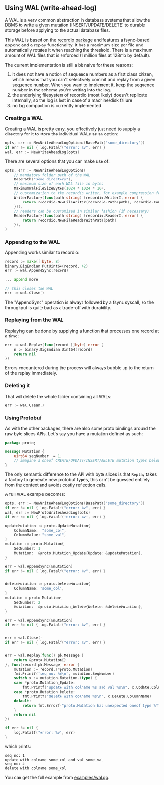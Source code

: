 ## Using WAL (write-ahead-log)

A [WAL](https://en.wikipedia.org/wiki/Write-ahead_logging) is a very common abstraction in database systems that allow the DBMS to write a given mutation (INSERT/UPDATE/DELETE) to durable storage before applying to the actual database files.  

This WAL is based on the [recordio package](/recordio) and features a fsync-based append and a replay functionality. It has a maximum size per file and automatically rotates it when reaching the threshold. There is a maximum amount of WAL files that is enforced (1 million files at 128mb by default).

The current implementation is still a bit naive for these reasons:
1. it does not have a notion of sequence numbers as a first class citizen, which means that you can't selectively commit and replay from a given sequence number. When you want to implement it, keep the sequence number in the schema you're writing into the log.
2. the underlying filesystem of recordio (most likely) doesn't replicate internally, so the log is lost in case of a machine/disk failure
3. no log compaction is currently implemented

### Creating a WAL

Creating a WAL is pretty easy, you effectively just need to supply a directory for it to store the individual WALs as an option:

```go
opts, err := NewWriteAheadLogOptions(BasePath("some_directory"))
if err != nil { log.Fatalf("error: %v", err) }
wal, err := NewWriteAheadLog(opts)
```

There are several options that you can make use of:
```go
opts, err := NewWriteAheadLogOptions(
    // mandatory folder path of the WAL
    BasePath("some_directory"), 
    // maximum size of each WAL file in bytes
    MaximumWalFileSizeBytes(1024 * 1024 * 10), 
    // customization to the recordio writer, for example compression for the records:
    WriterFactory(func(path string) (recordio.WriterI, error) {
        return recordio.NewFileWriter(recordio.Path(path), recordio.CompressionType(recordio.CompressionTypeSnappy))
    })),
    // readers can be customized in similar fashion (if necessary)
    ReaderFactory(func(path string) (recordio.ReaderI, error) {
        return recordio.NewFileReaderWithPath(path)
    }),
)
```

### Appending to the WAL

Appending works similar to recordio:

```go
record := make([]byte, 8)
binary.BigEndian.PutUint64(record, 42)
err := wal.AppendSync(record)

... append more

// this closes the WAL
err := wal.Close()
```

The "AppendSync" operation is always followed by a fsync syscall, so the throughput is quite bad as a trade-off with durability. 

### Replaying from the WAL

Replaying can be done by supplying a function that processes one record at a time:

```go
err := wal.Replay(func(record []byte) error {
    n := binary.BigEndian.Uint64(record)						
    return nil
})
```

Errors encountered during the process will always bubble up to the return of the replay immediately.

### Deleting it

That will delete the whole folder containing all WALs:

```go
err := wal.Clean()
```

### Using Protobuf

As with the other packages, there are also some proto bindings around the raw byte slices APIs. Let's say you have a mutation defined as such:

```protobuf
package proto;

message Mutation {
    uint64 seqNumber  = 1;
    // imagine a oneof CREATE/UPDATE/INSERT/DELETE mutation types below  
}
```

The only semantic difference to the API with byte slices is that `Replay` takes a factory to generate new protobuf types, this can't be guessed entirely from the context and avoids costly reflection calls. 

A full WAL example becomes:

```go
opts, err := NewWriteAheadLogOptions(BasePath("some_directory"))
if err != nil { log.Fatalf("error: %v", err) }
wal, err := NewProtoWriteAheadLog(opts)
if err != nil { log.Fatalf("error: %v", err) }

updateMutation := proto.UpdateMutation{
    ColumnName:  "some_col",
    ColumnValue: "some_val",
}
mutation := proto.Mutation{
    SeqNumber: 1,
    Mutation:  &proto.Mutation_Update{Update: &updateMutation},
}

err = wal.AppendSync(&mutation)
if err != nil { log.Fatalf("error: %v", err) }


deleteMutation := proto.DeleteMutation{
    ColumnName: "some_col",
}
mutation = proto.Mutation{
    SeqNumber: 2,
    Mutation:  &proto.Mutation_Delete{Delete: &deleteMutation},
}

err = wal.AppendSync(&mutation)
if err != nil { log.Fatalf("error: %v", err) }


err = wal.Close()
if err != nil { log.Fatalf("error: %v", err) }


err = wal.Replay(func() pb.Message {
    return &proto.Mutation{}
}, func(record pb.Message) error {
    mutation := record.(*proto.Mutation)
    fmt.Printf("seq no: %d\n", mutation.SeqNumber)
    switch x := mutation.Mutation.(type) {
    case *proto.Mutation_Update:
        fmt.Printf("update with colname %s and val %s\n", x.Update.ColumnName, x.Update.ColumnValue)
    case *proto.Mutation_Delete:
        fmt.Printf("delete with colname %s\n", x.Delete.ColumnName)
    default:
        return fmt.Errorf("proto.Mutation has unexpected oneof type %T", x)
    }
    return nil
})

if err != nil {
    log.Fatalf("error: %v", err)
}

```

which prints:

```
seq no: 1
update with colname some_col and val some_val
seq no: 2
delete with colname some_col
```

You can get the full example from [examples/wal.go](/_examples/wal.go).